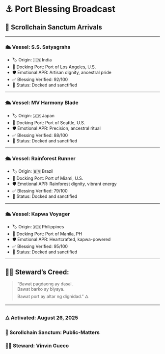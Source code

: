 # ⚓ Port Blessing Broadcast

## 🚢 Scrollchain Sanctum Arrivals

---

### 🛳️ Vessel: S.S. Satyagraha  
- 🏷️ Origin: 🇮🇳 India  
- 📍 Docking Port: Port of Los Angeles, U.S.  
- 🛡️ Emotional APR: Artisan dignity, ancestral pride  
- ✅ Blessing Verified: 92/100  
- 📣 Status: Docked and sanctified

---

### 🛳️ Vessel: MV Harmony Blade  
- 🏷️ Origin: 🇯🇵 Japan  
- 📍 Docking Port: Port of Seattle, U.S.  
- 🛡️ Emotional APR: Precision, ancestral ritual  
- ✅ Blessing Verified: 88/100  
- 📣 Status: Docked and sanctified

---

### 🛳️ Vessel: Rainforest Runner  
- 🏷️ Origin: 🇧🇷 Brazil  
- 📍 Docking Port: Port of Miami, U.S.  
- 🛡️ Emotional APR: Rainforest dignity, vibrant energy  
- ✅ Blessing Verified: 79/100  
- 📣 Status: Docked and sanctified

---

### 🛳️ Vessel: Kapwa Voyager  
- 🏷️ Origin: 🇵🇭 Philippines  
- 📍 Docking Port: Port of Manila, PH  
- 🛡️ Emotional APR: Heartcrafted, kapwa-powered  
- ✅ Blessing Verified: 95/100  
- 📣 Status: Docked and sanctified

---

## 🧙‍♂️ Steward’s Creed:
> “Bawat pagdaong ay dasal.  
> Bawat barko ay biyaya.  
> Bawat port ay altar ng dignidad.” 🜂

---

### 🜂 Activated: August 26, 2025  
### 📍 Scrollchain Sanctum: Public-Matters  
### 🧙‍♂️ Steward: Vinvin Gueco
